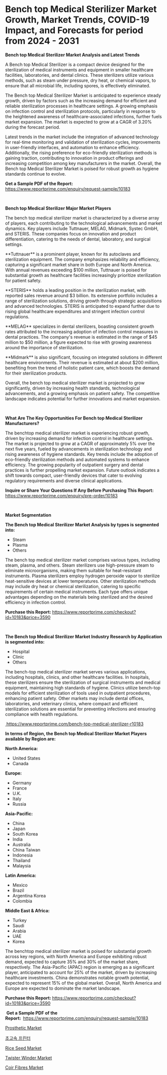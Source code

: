 <p><h1>Bench top Medical Sterilizer Market Growth, Market Trends, COVID-19 Impact, and Forecasts for period from 2024 - 2031</h1></p><p><strong>Bench top Medical Sterilizer Market Analysis and Latest Trends</strong></p>
<p><p>A Bench top Medical Sterilizer is a compact device designed for the sterilization of medical instruments and equipment in smaller healthcare facilities, laboratories, and dental clinics. These sterilizers utilize various methods, such as steam under pressure, dry heat, or chemical vapors, to ensure that all microbial life, including spores, is effectively eliminated.</p><p>The Bench top Medical Sterilizer Market is anticipated to experience steady growth, driven by factors such as the increasing demand for efficient and reliable sterilization processes in healthcare settings. A growing emphasis on infection control and sterilization protocols, particularly in response to the heightened awareness of healthcare-associated infections, further fuels market expansion. The market is expected to grow at a CAGR of 3.20% during the forecast period.</p><p>Latest trends in the market include the integration of advanced technology for real-time monitoring and validation of sterilization cycles, improvements in user-friendly interfaces, and automation to enhance efficiency. Additionally, the rising preference for eco-friendly sterilization methods is gaining traction, contributing to innovation in product offerings and increasing competition among key manufacturers in the market. Overall, the Bench top Medical Sterilizer Market is poised for robust growth as hygiene standards continue to evolve.</p></p>
<p><strong>Get a Sample PDF of the Report:&nbsp;</strong> <a href="https://www.reportprime.com/enquiry/request-sample/10183">https://www.reportprime.com/enquiry/request-sample/10183</a></p>
<p>&nbsp;</p>
<p><strong>Bench top Medical Sterilizer Major Market Players</strong></p>
<p><p>The bench top medical sterilizer market is characterized by a diverse array of players, each contributing to the technological advancements and market dynamics. Key players include Tuttnauer, MELAG, Midmark, Systec GmbH, and STERIS. These companies focus on innovation and product differentiation, catering to the needs of dental, laboratory, and surgical settings.</p><p>**Tuttnauer** is a prominent player, known for its autoclaves and sterilization equipment. The company emphasizes reliability and efficiency, capturing a significant market share in both Europe and North America. With annual revenues exceeding $100 million, Tuttnauer is poised for substantial growth as healthcare facilities increasingly prioritize sterilization for patient safety.</p><p>**STERIS** holds a leading position in the sterilization market, with reported sales revenue around $3 billion. Its extensive portfolio includes a range of sterilization solutions, driving growth through strategic acquisitions and advanced technologies. STERIS is anticipated to expand further due to rising global healthcare expenditures and stringent infection control regulations.</p><p>**MELAG** specializes in dental sterilizers, boasting consistent growth rates attributed to the increasing adoption of infection control measures in dental practices. The company's revenue is estimated in the range of $45 million to $50 million, a figure expected to rise with growing awareness around the importance of sterilization.</p><p>**Midmark** is also significant, focusing on integrated solutions in different healthcare environments. Their revenue is estimated at about $200 million, benefiting from the trend of holistic patient care, which boosts the demand for their sterilization products.</p><p>Overall, the bench top medical sterilizer market is projected to grow significantly, driven by increasing health standards, technological advancements, and a growing emphasis on patient safety. The competitive landscape indicates potential for further innovations and market expansion.</p></p>
<p>&nbsp;</p>
<p><strong>What Are The Key Opportunities For Bench top Medical Sterilizer Manufacturers?</strong></p>
<p><p>The benchtop medical sterilizer market is experiencing robust growth, driven by increasing demand for infection control in healthcare settings. The market is projected to grow at a CAGR of approximately 5% over the next five years, fueled by advancements in sterilization technology and rising awareness of hygiene standards. Key trends include the adoption of eco-friendly sterilization methods and automated systems to enhance efficiency. The growing popularity of outpatient surgery and dental practices is further propelling market expansion. Future outlook indicates a shift towards compact, user-friendly devices that cater to evolving regulatory requirements and diverse clinical applications.</p></p>
<p><strong>Inquire or Share Your Questions If Any Before Purchasing This Report:</strong> <a href="https://www.reportprime.com/enquiry/pre-order/10183">https://www.reportprime.com/enquiry/pre-order/10183</a></p>
<p>&nbsp;</p>
<p><strong>Market Segmentation</strong></p>
<p><strong>The Bench top Medical Sterilizer Market Analysis by types is segmented into:</strong></p>
<p><ul><li>Steam</li><li>Plasma</li><li>Others</li></ul></p>
<p><p>The bench top medical sterilizer market comprises various types, including steam, plasma, and others. Steam sterilizers use high-pressure steam to eliminate microorganisms, making them suitable for heat-resistant instruments. Plasma sterilizers employ hydrogen peroxide vapor to sterilize heat-sensitive devices at lower temperatures. Other sterilization methods may include dry heat or chemical sterilization, catering to specific requirements of certain medical instruments. Each type offers unique advantages depending on the materials being sterilized and the desired efficiency in infection control.</p></p>
<p><strong>Purchase this Report:&nbsp;</strong><a href="https://www.reportprime.com/checkout?id=10183&price=3590">https://www.reportprime.com/checkout?id=10183&price=3590</a></p>
<p>&nbsp;</p>
<p><strong>The Bench top Medical Sterilizer Market Industry Research by Application is segmented into:</strong></p>
<p><ul><li>Hospital</li><li>Clinic</li><li>Others</li></ul></p>
<p><p>The bench-top medical sterilizer market serves various applications, including hospitals, clinics, and other healthcare facilities. In hospitals, these sterilizers ensure the sterilization of surgical instruments and medical equipment, maintaining high standards of hygiene. Clinics utilize bench-top models for efficient sterilization of tools used in outpatient procedures, enhancing patient safety. Other markets may include dental offices, laboratories, and veterinary clinics, where compact and efficient sterilization solutions are essential for preventing infections and ensuring compliance with health regulations.</p></p>
<p><a href="https://www.reportprime.com/bench-top-medical-sterilizer-r10183">&nbsp;https://www.reportprime.com/bench-top-medical-sterilizer-r10183</a></p>
<p><strong>In terms of Region, the Bench top Medical Sterilizer Market Players available by Region are:</strong></p>
<p>
    <p> <strong> North America: </strong>
        <ul>
            <li>United States</li>
            <li>Canada</li>
        </ul>
        </p> 
    <p> <strong> Europe: </strong>
        <ul>
            <li>Germany</li>
            <li>France</li>
            <li>U.K.</li>
            <li>Italy</li>
            <li>Russia</li>
        </ul>
        </p> 
    <p> <strong> Asia-Pacific: </strong>
        <ul>
            <li>China</li>
            <li>Japan</li>
            <li>South Korea</li>
            <li>India</li>
            <li>Australia</li>
            <li>China Taiwan</li>
            <li>Indonesia</li>
            <li>Thailand</li>
            <li>Malaysia</li>
        </ul>
        </p> 
    <p> <strong> Latin America: </strong>
        <ul>
            <li>Mexico</li>
            <li>Brazil</li>
            <li>Argentina Korea</li>
            <li>Colombia</li>
        </ul>
        </p> 
    <p> <strong> Middle East & Africa: </strong>
        <ul>
            <li>Turkey</li>
            <li>Saudi</li>
            <li>Arabia</li>
            <li>UAE</li>
            <li>Korea</li>
        </ul>
    </p>
    </p>
<p><p>The benchtop medical sterilizer market is poised for substantial growth across key regions, with North America and Europe exhibiting robust demand, expected to capture 35% and 30% of the market share, respectively. The Asia-Pacific (APAC) region is emerging as a significant player, anticipated to account for 25% of the market, driven by increasing healthcare investments. China demonstrates notable growth potential, expected to represent 15% of the global market. Overall, North America and Europe are expected to dominate the market landscape.</p></p>
<p><strong>Purchase this Report: </strong><a href="https://www.reportprime.com/checkout?id=10183&price=3590">https://www.reportprime.com/checkout?id=10183&price=3590</a></p>
<p>&nbsp;<strong>Get a Sample PDF of the Report:&nbsp;&nbsp;</strong><a href="https://www.reportprime.com/enquiry/request-sample/10183">https://www.reportprime.com/enquiry/request-sample/10183</a></p>
<p><strong></strong></p>
<p><p><a href="https://www.linkedin.com/pulse/prosthetic-market-share-new-trends-analysis-its-type-application-2svqe?trackingId=9I5mm1W%2FT3mhqpnRhEvYTw%3D%3D">Prosthetic Market</a></p><p><a href="https://medium.com/@conradkirrlin76575/ultra-high-speed-printers-market-%EC%9D%98-%EA%B8%80%EB%A1%9C%EB%B2%8C-%EC%8B%9C%EC%9E%A5-%EA%B0%9C%EC%9A%94%EB%8A%94-%EC%A0%84-%EC%84%B8%EA%B3%84-%EB%B0%8F-%EC%A3%BC%EC%9A%94-%EC%8B%9C%EC%9E%A5%EC%9D%98-%EC%82%B0%EC%97%85%EC%97%90-%EC%98%81%ED%96%A5%EC%9D%84-%EB%AF%B8%EC%B9%98%EB%8A%94-%EC%A3%BC%EC%9A%94-%ED%8A%B8%EB%A0%8C%EB%93%9C%EC%97%90-%EB%8C%80%ED%95%9C-%EB%8F%85%ED%8A%B9%ED%95%9C-%EA%B4%80%EC%A0%90%EC%9D%84-%EC%A0%9C%EA%B3%B5%ED%95%A9%EB%8B%88%EB%8B%A4-2f68cf6325bd?postPublishedType=initial">초고속 프린터</a></p><p><a href="https://www.linkedin.com/pulse/rice-seed-market-share-analysis-growth-trends-forecasts-anoie?trackingId=ogHl2s80TtO2G1kMPsHJ%2Fw%3D%3D">Rice Seed Market</a></p><p><a href="https://medium.com/@ransomohns/the-twister-winder-market-has-witnessed-significant-growth-in-recent-years-and-this-trend-is-3d9a99f07742">Twister Winder Market</a></p><p><a href="https://issuu.com/reportprime-2/docs/coir-fibres-market-size-2030.pptx_87c71464af0e92">Coir Fibres Market</a></p></p>